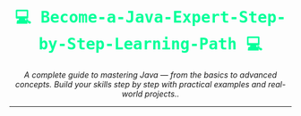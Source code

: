 <h1 align="center" style="color:#00ff99; font-family: 'Consolas', monospace;">
  💻 Become-a-Java-Expert-Step-by-Step-Learning-Path 💻
</h1>

<p align="center">
  <em>A complete guide to mastering Java — from the basics to advanced concepts. Build your skills step by step with practical examples and real-world projects..</em>
</p>
<hr>


